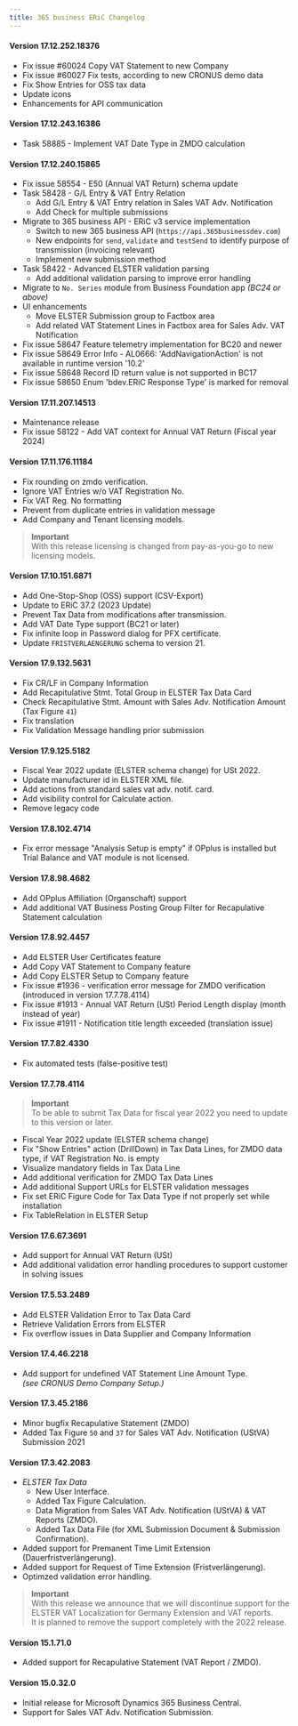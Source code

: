 ```yaml
---
title: 365 business ERiC Changelog
---
```


#### Version 17.12.252.18376

- Fix issue #60024 Copy VAT Statement to new Company
- Fix issue #60027 Fix tests, according to new CRONUS demo data
- Fix Show Entries for OSS tax data
- Update icons
- Enhancements for API communication

#### Version 17.12.243.16386

 - Task 58885 - Implement VAT Date Type in ZMDO calculation

#### Version 17.12.240.15865

 - Fix issue 58554 - E50 (Annual VAT Return) schema update
 - Task 58428 - G/L Entry & VAT Entry Relation
   - Add G/L Entry & VAT Entry relation in Sales VAT Adv. Notification
   - Add Check for multiple submissions
 - Migrate to 365 business API - ERiC v3 service implementation
   - Switch to new 365 business API (`https://api.365businessdev.com`)
   - New endpoints for `send`, `validate` and `testSend` to identify purpose of transmission (invoicing relevant)
   - Implement new submission method
 - Task 58422 - Advanced ELSTER validation parsing
   - Add additional validation parsing to improve error handling
 - Migrate to `No. Series` module from Business Foundation app _(BC24 or above)_
 - UI enhancements
   - Move ELSTER Submission group to Factbox area
   - Add related VAT Statement Lines in Factbox area for Sales Adv. VAT Notification
 - Fix issue 58647 Feature telemetry implementation for BC20 and newer
 - Fix issue 58649 Error Info - AL0666: 'AddNavigationAction' is not available in runtime version '10.2'
 - Fix issue 58648 Record ID return value is not supported in BC17
 - Fix issue 58650 Enum 'bdev.ERiC Response Type' is marked for removal

#### Version 17.11.207.14513

 - Maintenance release
 - Fix issue 58122 - Add VAT context for Annual VAT Return (Fiscal year 2024)

#### Version 17.11.176.11184

 - Fix rounding on zmdo verification.
 - Ignore VAT Entries w/o VAT Registration No.
 - Fix VAT Reg. No formatting
 - Prevent from duplicate entries in validation message
 - Add Company and Tenant licensing models.

> **Important**<br>With this release licensing is changed from pay-as-you-go to new licensing models.

#### Version 17.10.151.6871

 - Add One-Stop-Shop (OSS) support (CSV-Export)
 - Update to ERiC 37.2 (2023 Update)
 - Prevent Tax Data from modifications after transmission.
 - Add VAT Date Type support (BC21 or later)
 - Fix infinite loop in Password dialog for PFX certificate.
 - Update `FRISTVERLAENGERUNG` schema to version 21.

#### Version 17.9.132.5631

 - Fix CR/LF in Company Information
 - Add Recapitulative Stmt. Total Group in ELSTER Tax Data Card
 - Check Recapitulative Stmt. Amount with Sales Adv. Notification Amount (Tax Figure `41`)
 - Fix translation
 - Fix Validation Message handling prior submission

#### Version 17.9.125.5182

 - Fiscal Year 2022 update (ELSTER schema change) for USt 2022.
 - Update manufacturer id in ELSTER XML file.
 - Add actions from standard sales vat adv. notif. card.
 - Add visibility control for Calculate action.
 - Remove legacy code

#### Version 17.8.102.4714

 - Fix error message "Analysis Setup is empty" if OPplus is installed but Trial Balance and VAT module is not licensed.

#### Version 17.8.98.4682

 - Add OPplus Affiliation (Organschaft) support
 - Add additional VAT Business Posting Group Filter for Recapulative Statement calculation

#### Version 17.8.92.4457

 - Add ELSTER User Certificates feature
 - Add Copy VAT Statement to Company feature
 - Add Copy ELSTER Setup to Company feature
 - Fix issue #1936 - verification error message for ZMDO verification (introduced in version 17.7.78.4114)
 - Fix issue #1913 - Annual VAT Return (USt) Period Length display (month instead of year)
 - Fix issue #1911 - Notification title length exceeded (translation issue)

#### Version 17.7.82.4330

 - Fix automated tests (false-positive test)

#### Version 17.7.78.4114

 > **Important**<br>To be able to submit Tax Data for fiscal year 2022 you need to update to this version or later.

 - Fiscal Year 2022 update (ELSTER schema change)
 - Fix "Show Entries" action (DrillDown) in Tax Data Lines, for ZMDO data type, if VAT Registration No. is empty
 - Visualize mandatory fields in Tax Data Line
 - Add additional verification for ZMDO Tax Data Lines
 - Add additional Support URLs for ELSTER validation messages
 - Fix set ERiC Figure Code for Tax Data Type if not properly set while installation
 - Fix TableRelation in ELSTER Setup

#### Version 17.6.67.3691
 - Add support for Annual VAT Return (USt)
 - Add additional validation error handling procedures to support customer in solving issues

#### Version 17.5.53.2489
 - Add ELSTER Validation Error to Tax Data Card
 - Retrieve Validation Errors from ELSTER
 - Fix overflow issues in Data Supplier and Company Information

#### Version 17.4.46.2218
 - Add support for undefined VAT Statement Line Amount Type.\
   *(see CRONUS Demo Company Setup.)*

#### Version 17.3.45.2186
 - Minor bugfix Recapulative Statement (ZMDO)
 - Added Tax Figure `50` and `37` for Sales VAT Adv. Notification (UStVA) Submission 2021

#### Version 17.3.42.2083
 - *ELSTER Tax Data*
   - New User Interface.
   - Added Tax Figure Calculation.
   - Data Migration from Sales VAT Adv. Notification (UStVA) & VAT Reports (ZMDO).
   - Added Tax Data File (for XML Submission Document & Submission Confirmation).
 - Added support for Premanent Time Limit Extension (Dauerfristverlängerung).
 - Added support for Request of Time Extension (Fristverlängerung).
 - Optimzed validation error handling.

 >**Important**<br>
 With this release we announce that we will discontinue support for the ELSTER VAT Localization for Germany Extension and VAT reports.<br>It is planned to remove the support completely with the 2022 release.

#### Version 15.1.71.0
 - Added support for Recapulative Statement (VAT Report / ZMDO).

#### Version 15.0.32.0
 - Initial release for Microsoft Dynamics 365 Business Central.
 - Support for Sales VAT Adv. Notification Submission.
